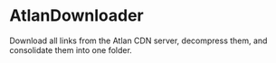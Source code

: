 # AtlanDownloader
Download all links from the Atlan CDN server, decompress them, and consolidate them into one folder.
